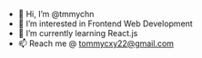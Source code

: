 - 👋 Hi, I’m @tmmychn
- 👀 I’m interested in Frontend Web Development
- 🌱 I’m currently learning React.js
- 📫 Reach me @ tommycxy22@gmail.com

<!---
tmmychn/tmmychn is a ✨ special ✨ repository because its `README.md` (this file) appears on your GitHub profile.
You can click the Preview link to take a look at your changes.
--->
